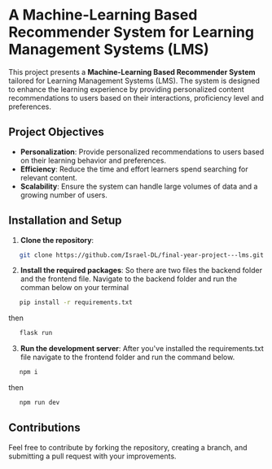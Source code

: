 # A Machine-Learning Based Recommender System for Learning Management Systems (LMS)

This project presents a **Machine-Learning Based Recommender System** tailored for Learning Management Systems (LMS). 
The system is designed to enhance the learning experience by providing personalized content recommendations to users based on their interactions, proficiency level and preferences.

## Project Objectives

- **Personalization**: Provide personalized recommendations to users based on their learning behavior and preferences.
- **Efficiency**: Reduce the time and effort learners spend searching for relevant content.
- **Scalability**: Ensure the system can handle large volumes of data and a growing number of users.

## Installation and Setup

1. **Clone the repository**:
```bash
   git clone https://github.com/Israel-DL/final-year-project---lms.git
```
2. **Install the required packages**:
So there are two files the backend folder and the frontend file.
Navigate to the backend folder and run the comman below on your terminal
```bash
   pip install -r requirements.txt
```
then
```bash
   flask run
```
3. **Run the development server**:
After you've installed the requirements.txt file navigate to the frontend folder and run the command below.
```bash
   npm i
```
then

```bash
   npm run dev
```

## Contributions

Feel free to contribute by forking the repository, creating a branch, and submitting a pull request with your improvements.
